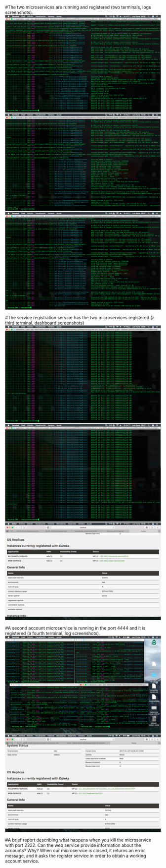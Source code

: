 #The two microservices are running and registered (two terminals, logs screenshots).
![Web Service](registation.png)
![Web Service](account.png)
![Web Service](web.png)

#The service registration service has the two microservices registered (a third terminal, dashboard screenshots)
![Registration Service](accountRegistrado.png)
![Registered 2 microservices](webRegistrado.png)
![Registered 2 microservices](registrados.png)

#A second account microservice is running in the port 4444 and it is registered (a fourth terminal, log screenshots).
![Account Service 2](capturaFinal.png)
![Account Service 2](capturaFinal2.png)

#A brief report describing what happens when you kill the microservice with port 2222. Can the web service provide information about the accounts? Why?
When our microservice is closed, it returns an error message, and it asks the register service in order to obtain a working account service.
